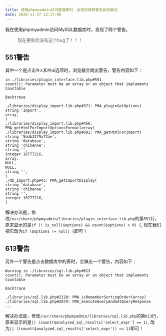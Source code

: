 ```yaml
---
title: 使用phpmyadmin访问数据库时，出现的两种警告如何解决
date: 2020-11-27 22:17:00
---
```

我在使用phpmyadmin访问MySQL数据库时，发现了两个警告。

> 现在更新后没有这个bug了！！！

## 551警告

其中一个是点击`导入`和`导出`选项时，浏览器会跳出警告，警告内容如下：

```
in ./libraries/plugin_interface.lib.php#551
count(): Parameter must be an array or an object that implements Countable

Backtrace

./libraries/display_import.lib.php#371: PMA_pluginGetOptions(
string 'Import',
array,
)
./libraries/display_import.lib.php#456: PMA_getHtmlForImportOptionsFormat(array)
./libraries/display_import.lib.php#691: PMA_getHtmlForImport(
string '5bdb3279a72ae',
string 'database',
string 'chihenne',
string '',
integer 16777216,
array,
NULL,
NULL,
string '',
)
./db_import.php#43: PMA_getImportDisplay(
string 'database',
string 'chihenne',
string '',
integer 16777216,
)
```

解决办法是，修改`/usr/share/phpmyadmin/libraries/plugin_interface.lib.php`的第`551`行，原来显示的是`if (! is_null($options) && count($options) > 0) {`, 现在我们把它改为`if ($options != null) {`即可！

## 613警告

另外一个警告是点击数据库中的表时，会弹出一个警告，内容如下：

```
Warning in ./libraries/sql.lib.php#613
count(): Parameter must be an array or an object that implements Countable

Backtrace

./libraries/sql.lib.php#2128: PMA_isRememberSortingOrder(array)
./libraries/sql.lib.php#2079: PMA_executeQueryAndGetQueryResponse
...
```

解决办法是，修改`/usr/share/phpmyadmin/libraries/sql.lib.php`的第`613`行，原来显示的是`|| (count($analyzed_sql_results['select_expr'] == 1)`, 改为`|| ((count($analyzed_sql_results['select_expr']) == 1)`即可！

